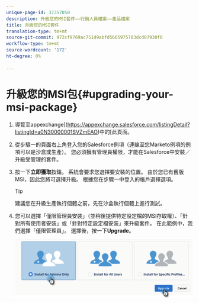 ```yaml
---
unique-page-id: 37357050
description: 升級您的MSI套件——行銷人員檔案——產品檔案
title: 升級您的MSI套件
translation-type: tm+mt
source-git-commit: 972cf9769ac751d9abfd5665975703dcd07930f0
workflow-type: tm+mt
source-wordcount: '172'
ht-degree: 0%

---
```



# 升級您的MSI包{#upgrading-your-msi-package}

1. 導覽至appexchange](https://appexchange.salesforce.com/listingDetail?listingId=a0N30000001SVZmEAO)中的[此頁面。

1. 從步驟一的頁面右上角登入您的Salesforce例項（連線至您Marketo例項的例項可以是沙盒或生產）。 您必須擁有管理員權限，才能在Salesforce中安裝／升級受管理的套件。

1. 按一下&#x200B;**立即獲取**&#x200B;按鈕。 系統會要求您選擇要安裝的位置。 由於您已有舊版MSI，因此您將可選擇升級。 根據您在步驟一中登入的帳戶選擇選項。

   >[!TIP]
   >
   >建議您在升級生產執行個體之前，先在沙盒執行個體上進行測試。

1. 您可以選擇「僅限管理員安裝」（並稍後提供特定設定檔的MSI存取權）、「針對所有使用者安裝」或「針對特定設定檔安裝」來升級套件。 在此範例中，我們選擇「僅限管理員」。 選擇後，按一下&#x200B;**Upgrade**。

   ![](assets/four.png)
